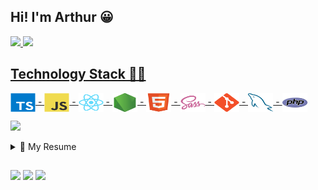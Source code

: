 ## Hi! I'm Arthur 😀

<a href="https://github.com/arthursfreitas">
  <img height="180em" src="https://github-readme-stats-eight-theta.vercel.app/api?username=lhggomes&show_icons=true&theme=dracula&include_all_commits=true&count_private=true"/>
  <img height="180em" src="https://github-readme-stats-eight-theta.vercel.app/api/top-langs/?username=arthursfreitas&layout=compact&langs_count=8&theme=dracula"/>

<div style="display: inline_block">

## Technology Stack 👨‍💻

<img align="center"  height="30" width="40" src="https://raw.githubusercontent.com/devicons/devicon/master/icons/typescript/typescript-original.svg"> -
<img align="center"  height="30" width="40" src="https://raw.githubusercontent.com/devicons/devicon/master/icons/javascript/javascript-original.svg"> -
<img align="center"  height="30" width="40" src="https://raw.githubusercontent.com/devicons/devicon/master/icons/react/react-original.svg"> -
<img align="center"  height="30" width="40" src="https://raw.githubusercontent.com/devicons/devicon/master/icons/nodejs/nodejs-original.svg"> -
<img align="center"  height="30" width="40" src="https://raw.githubusercontent.com/devicons/devicon/master/icons/html5/html5-original.svg"> -
<img align="center"  height="30" width="40" src="https://raw.githubusercontent.com/devicons/devicon/master/icons/sass/sass-original.svg"> -
<img align="center"  height="30" width="40" src="https://raw.githubusercontent.com/devicons/devicon/master/icons/git/git-original.svg"> -
<img align="center"  height="30" width="40" src="https://raw.githubusercontent.com/devicons/devicon/master/icons/mysql/mysql-original.svg"> -
<img align="center"  height="30" width="40" src="https://raw.githubusercontent.com/devicons/devicon/master/icons/php/php-original.svg">

</div>

  <p align='left'>
  <a href="#"><img src="https://badges.pufler.dev/visits/arthursfreitas/arthursfreitas"></a>
  </p>
  
  <details>
  <summary>📃 My Resume</summary>

## Education

- 📖 **Analysis and Systems Development**\
  📆 2020\
  📍 **Universidade Católica de Brasília** - Brasília, Brazil

## Experience

<img align="right" src="https://img.shields.io/badge/Git-F05032?style=for-the-badge&logo=git&logoColor=white" />
<img align="right" src="https://img.shields.io/badge/Wordpress-23282d?style=for-the-badge&logo=wordpress&logoColor=white" />
<img align="right" src="https://img.shields.io/badge/Nodejs-026e00?style=for-the-badge&logo=node.js&logoColor=white" />
<img align="right" src="https://img.shields.io/badge/PHP-8892bf?style=for-the-badge&logo=php&logoColor=white"/>
<img align="right" src="https://img.shields.io/badge/react-20232a?style=for-the-badge&logo=react&logoColor=61dafb"/>
<img align="right" src="https://img.shields.io/badge/JavaScript-F7DF1E?style=for-the-badge&logo=javascript&logoColor=black"/>
<img align="right" src="https://img.shields.io/badge/Typescript-3178c6?style=for-the-badge&logo=typescript&logoColor=white"/>

- 👨‍💻 **FullStack Developer**\
  📆 2020 - Moment\
  📍 **<a href="https://www.arthursfreitas.com.br/" target="_blank">Self-employed</a>** - Coronel Fabriciano/MG, Brazil

<br>
<img align="right" src="https://img.shields.io/badge/Git-F05032?style=for-the-badge&logo=git&logoColor=white" />
<img align="right" src="https://img.shields.io/badge/yii-6eca24?style=for-the-badge&logo=&logoColor=white" />
<img align="right" src="https://img.shields.io/badge/html-dd4b25?style=for-the-badge&logo=html5&logoColor=white" />
<img align="right" src="https://img.shields.io/badge/css-254bdd?style=for-the-badge&logo=css3&logoColor=white" />
<img align="right" src="https://img.shields.io/badge/PLSQL-e55844?style=for-the-badge&logo=oracle&logoColor=white" />
<img align="right" src="https://img.shields.io/badge/PHP-8892bf?style=for-the-badge&logo=php&logoColor=white" />

- 👨‍💻 **PHP Developer Analyst**\
  📆 2020 - 2020\
  📍 **<a href="https://www.reply.com/br/" target="_blank">Reply</a>** - Belo Horizonte/MG, Brazil

<br>

<img align="right" src="https://img.shields.io/badge/css-254bdd?style=for-the-badge&logo=css3&logoColor=white" />
<img align="right" src="https://img.shields.io/badge/html-dd4b25?style=for-the-badge&logo=html5&logoColor=white" />
<img align="right" src="https://img.shields.io/badge/jQuery-0769ad?style=for-the-badge&logo=jquery&logoColor=white" />
<img align="right" src="https://img.shields.io/badge/Wordpress-23282d?style=for-the-badge&logo=wordpress&logoColor=white" />
<img align="right" src="https://img.shields.io/badge/Git-F05032?style=for-the-badge&logo=git&logoColor=white" />
<img align="right" src="https://img.shields.io/badge/PHP-8892bf?style=for-the-badge&logo=php&logoColor=white" />

- 👨‍💻 **Web Developer**\
  📆 2019 - 2020\
  📍 **<a href="http://ecomd.com.br/" target="_blank">ECOM-D</a>** - Coronel Fabriciano/MG, Brazil

</details>

##

  <div>
  <a href="https://www.arthursfreitas.com.br"><img src="https://img.shields.io/badge/website-01416d?style=for-the-badge&logo=microsoft-edge&logoColor=white" target="_blank"></a>
  <a href="mailto:contato@arthursfreitas.com.br"><img src="https://img.shields.io/badge/-Gmail-%23EA4335?style=for-the-badge&logo=gmail&logoColor=white" target="_blank"></a>
  <a href="https://www.linkedin.com/in/arthurssfreitas/" target="_blank"><img src="https://img.shields.io/badge/-LinkedIn-%230077B5?style=for-the-badge&logo=linkedin&logoColor=white" target="_blank"></a>
  </div>
